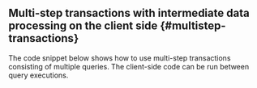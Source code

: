 ## Multi-step transactions with intermediate data processing on the client side {#multistep-transactions}

The code snippet below shows how to use multi-step transactions consisting of multiple queries. The client-side code can be run between query executions.
